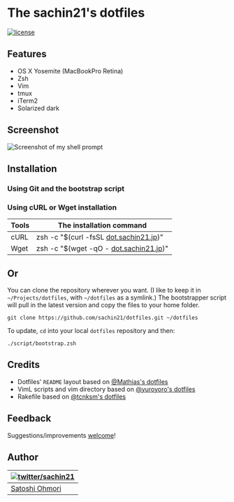 # The sachin21's dotfiles
[![license](http://img.shields.io/badge/license-MIT-blue.svg?style=flat)](./LICENSE-MIT.txt "License")

## Features
- OS X Yosemite (MacBookPro Retina)
- Zsh
- Vim
- tmux
- iTerm2
- Solarized dark

## Screenshot
![Screenshot of my shell prompt](http://i.imgur.com/QHD95ln.png)

## Installation
### Using Git and the bootstrap script
### Using cURL or Wget installation

| Tools | <a name="oneliner">The installation command</a> |
|-------|-------------------------------------------------|
| cURL | zsh -c "$(curl -fsSL [dot.sachin21.jp](http://dot.sachin21.jp))" |
| Wget | zsh -c "$(wget -qO - [dot.sachin21.jp](http://dot.sachin21.jp))" |

## Or

You can clone the repository wherever you want. (I like to keep it in `~/Projects/dotfiles`, with `~/dotfiles` as a symlink.) The bootstrapper script will pull in the latest version and copy the files to your home folder.

```
git clone https://github.com/sachin21/dotfiles.git ~/dotfiles
```

To update, `cd` into your local `dotfiles` repository and then:

```
./script/bootstrap.zsh
```

## Credits

* Dotfiles' `README` layout based on [@Mathias's dotfiles](https://github.com/mathiasbynens/dotfiles)
* VimL scripts and vim directory based on [@yuroyoro's dotfiles](https://github.com/yuroyoro/dotfiles)
* Rakefile based on [@tcnksm's dotfiles](https://github.com/tcnksm/dotfiles)

## Feedback

Suggestions/improvements
[welcome](https://github.com/sachin21/dotfiles/issues)!

## Author

| [![twitter/sachin21](https://gravatar.com/userimage/49772896/a17286cabf5ef69a0d4c8dd2acc85d25.png?size=100)](http://twitter.com/sachin21__ "Follow @sachin21__ on Twitter") |
|---|
| [Satoshi Ohmori](http://profile.sachin21.info) |
